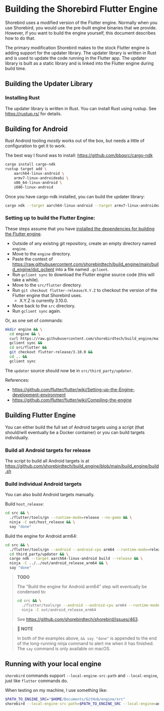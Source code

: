 # Building the Shorebird Flutter Engine

Shorebird uses a modified version of the Flutter engine.  Normally
when you use Shorebird, you would use the pre-built engine binaries
that we provide.  However, if you want to build the engine yourself,
this document describes how to do that.

The primary modification Shorebird makes to the stock Flutter engine
is adding support for the updater library.  The updater library is
written in Rust and is used to update the code running in the Flutter
app.  The updater library is built as a static library and is linked
into the Flutter engine during build time.

## Building the Updater Library

### Installing Rust

The updater library is written in Rust.  You can install Rust using
rustup.  See https://rustup.rs/ for details.

## Building for Android

Rust Android tooling *mostly* works out of the box, but needs a little
of configuration to get it to work.

The best way I found was to install:
https://github.com/bbqsrc/cargo-ndk

```bash
cargo install cargo-ndk
rustup target add \
    aarch64-linux-android \
    armv7-linux-androideabi \
    x86_64-linux-android \
    i686-linux-android
```

Once you have cargo-ndk installed, you can build the updater library:

```bash
cargo ndk --target aarch64-linux-android --target armv7-linux-androideabi build --release
```

### Setting up to build the Flutter Engine:

These steps assume that you have [installed the dependencies for building the Flutter engine](https://github.com/flutter/flutter/wiki/Setting-up-the-Engine-development-environment#getting-dependencies).

- Outside of any existing git repository, create an empty directory named `engine`.
- Move to the `engine` directory.
- Paste the context of https://raw.githubusercontent.com/shorebirdtech/build_engine/main/build_engine/dot_gclient into a file named `.gclient`.
- Run `gclient sync` to download the Flutter engine source code (this will take a while).
- Move to the `src/flutter` directory.
- Run `git checkout flutter-release/X.Y.Z` to checkout the version of the Flutter engine that Shorebird uses.
  - X.Y.Z is currently 3.10.0.
- Move back to the `src` directory.
- Run `gclient sync` again.

Or, as one set of commands:

```bash
mkdir engine && \
  cd engine && \
  curl https://raw.githubusercontent.com/shorebirdtech/build_engine/main/build_engine/dot_gclient > .gclient && \
  gclient sync &&
  cd src/flutter &&
  git checkout flutter-release/3.10.0 &&
  cd .. &&
  gclient sync
```

The `updater` source should now be in `src/third_party/updater`.

References:
- https://github.com/flutter/flutter/wiki/Setting-up-the-Engine-development-environment
- https://github.com/flutter/flutter/wiki/Compiling-the-engine

## Building Flutter Engine

You can either build the full set of Android targets using a script (that
should/will eventually be a Docker container) or you can build targets
individually.

### Build all Android targets for release
The script to build all Android targets is at
https://github.com/shorebirdtech/build_engine/blob/main/build_engine/build.sh

### Build individual Android targets
You can also build Android targets manually.

Build `host_release`:

```bash
cd src && \
  ./flutter/tools/gn --runtime-mode=release --no-goma && \
  ninja -C out/host_release && \
  say "done"
```

Build the engine for Android arm64:

```bash
cd src && \
  ./flutter/tools/gn --android --android-cpu arm64 --runtime-mode=release --no-goma && \
  cd third_party/updater && \
  cargo ndk --target aarch64-linux-android build --release && \
  ninja -C ../../out/android_release_arm64 && \
  say "done"
```

> **TODO**
> 
> The "Build the engine for Android arm64" step will eventually be condensed to:
> ```bash
> cd src && \
>   ./flutter/tools/gn --android --android-cpu arm64 --runtime-mode=release --no-goma && \
>   ninja -C out/android_release_arm64
> ```
> See https://github.com/shorebirdtech/shorebird/issues/463.

> **📝 NOTE**
> 
> In both of the examples above, `&& say "done"` is appended to the end of the
> long-running ninja command to alert me when it has finished. The `say` command
> is only available on macOS.

## Running with your local engine

`shorebird` commands support `--local-engine-src-path` and `--local-engine`,
just like `flutter` commands do.

When testing on my machine, I use something like:

```bash
$PATH_TO_ENGINE_SRC="$HOME/Documents/GitHub/engine/src"
shorebird --local-engine-src-path=$PATH_TO_ENGINE_SRC --local-engine=android_release_arm64 run
```
